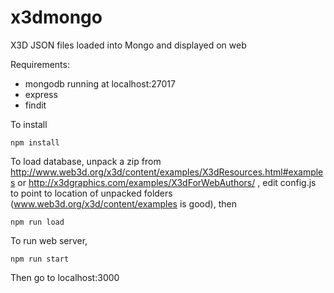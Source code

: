 # x3dmongo
X3D JSON files loaded into Mongo and displayed on web

Requirements:
* mongodb running at localhost:27017
* express
* findit
    
To install
```
npm install
```

To load database, unpack a zip from http://www.web3d.org/x3d/content/examples/X3dResources.html#examples or http://x3dgraphics.com/examples/X3dForWebAuthors/ , edit config.js to point to location of unpacked folders (www.web3d.org/x3d/content/examples is good), then

```
npm run load
```

To run web server,

```
npm run start
```

Then go to localhost:3000
